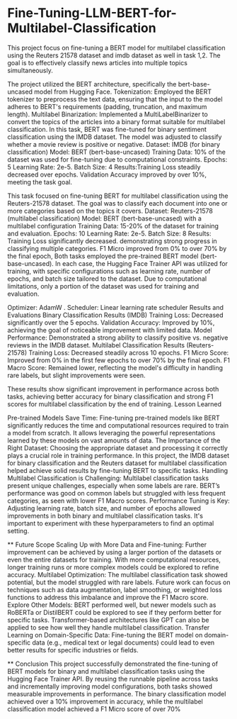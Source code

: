 # Fine-Tuning-LLM-BERT-for-Multilabel-Classification
This project focus on fine-tuning a BERT model for multilabel classification using the Reuters 21578 dataset and imdb dataset as well in task 1,2. The goal is to effectively classify news articles into multiple topics simultaneously. 

The project utilized the BERT architecture, specifically the bert-base-uncased model from
Hugging Face. Tokenization: Employed the BERT tokenizer to preprocess the text data, ensuring that the input to the
model adheres to BERT's requirements (padding, truncation, and maximum length).
Multilabel Binarization: Implemented a MultiLabelBinarizer to convert the topics of the articles into a binary format
suitable for multilabel classification.
In this task, BERT was fine-tuned for binary sentiment classification using the IMDB dataset. The model was
adjusted to classify whether a movie review is positive or negative.
Dataset: IMDB (for binary classification) Model: BERT (bert-base-uncased) Training Data: 10% of the dataset was
used for fine-tuning due to computational constraints.
Epochs: 5 Learning Rate: 2e-5. Batch Size: 4
Results:Training Loss steadily decreased over epochs. Validation Accuracy improved by over 10%, meeting the task
goal.

This task focused on fine-tuning BERT for multilabel classification using the Reuters-21578 dataset. The goal was
to classify each document into one or more categories based on the topics it covers.
Dataset: Reuters-21578 (multilabel classification) Model: BERT (bert-base-uncased) with a multilabel configuration
Training Data: 15-20% of the dataset for training and evaluation.
Epochs: 10 Learning Rate: 2e-5. Batch Size: 8
Results: Training Loss significantly decreased. demonstrating strong progress in classifying multiple categories.
F1 Micro improved from 0% to over 70% by the final epoch,
Both tasks employed the pre-trained BERT model (bert-base-uncased). In each case, the Hugging Face Trainer API
was utilized for training, with specific configurations such as learning rate, number of epochs, and batch size
tailored to the dataset. Due to computational limitations, only a portion of the dataset was used for training and
evaluation.

Optimizer: AdamW . Scheduler: Linear learning rate scheduler
Results and Evaluations
Binary Classification Results (IMDB)
Training Loss: Decreased significantly over the 5 epochs.
Validation Accuracy: Improved by 10%, achieving the goal of noticeable improvement with limited data.
Model Performance: Demonstrated a strong ability to classify positive vs. negative reviews in the IMDB dataset.
Multilabel Classification Results (Reuters-21578)
Training Loss: Decreased steadily across 10 epochs.
F1 Micro Score: Improved from 0% in the first few epochs to over 70% by the final epoch.
F1 Macro Score: Remained lower, reflecting the model's difficulty in handling rare labels, but slight improvements
were seen.

These results show significant improvement in performance across both tasks, achieving better accuracy for binary
classification and strong F1 scores for multilabel classification by the end of training.
Lesson Learned

Pre-trained Models Save Time: Fine-tuning pre-trained models like BERT significantly reduces the time and
computational resources required to train a model from scratch. It allows leveraging the powerful representations
learned by these models on vast amounts of data.
The Importance of the Right Dataset: Choosing the appropriate dataset and processing it correctly plays a crucial
role in training performance. In this project, the IMDB dataset for binary classification and the Reuters dataset for
multilabel classification helped achieve solid results by fine-tuning BERT to specific tasks.
Handling Multilabel Classification is Challenging: Multilabel classification tasks present unique challenges,
especially when some labels are rare. BERT’s performance was good on common labels but struggled with less
frequent categories, as seen with lower F1 Macro scores.
Performance Tuning is Key: Adjusting learning rate, batch size, and number of epochs allowed improvements in
both binary and multilabel classification tasks. It's important to experiment with these hyperparameters to find an
optimal setting.



** Future Scope
Scaling Up with More Data and Fine-tuning: Further improvement can be achieved by using a larger portion of the
datasets or even the entire datasets for training. With more computational resources, longer training runs or more
complex models could be explored to refine accuracy.
Multilabel Optimization: The multilabel classification task showed potential, but the model struggled with rare
labels. Future work can focus on techniques such as data augmentation, label smoothing, or weighted loss functions
to address this imbalance and improve the F1 Macro score.
Explore Other Models: BERT performed well, but newer models such as RoBERTa or DistilBERT could be
explored to see if they perform better for specific tasks. Transformer-based architectures like GPT can also be
applied to see how well they handle multilabel classification.
Transfer Learning on Domain-Specific Data: Fine-tuning the BERT model on domain-specific data (e.g., medical
text or legal documents) could lead to even better results for specific industries or fields.



** Conclusion
This project successfully demonstrated the fine-tuning of BERT models for binary and multilabel classification tasks
using the Hugging Face Trainer API. By reusing the runnable pipeline across tasks and incrementally improving
model configurations, both tasks showed measurable improvements in performance. The binary classification model
achieved over a 10% improvement in accuracy, while the multilabel classification model achieved a F1 Micro score
of over 70%
